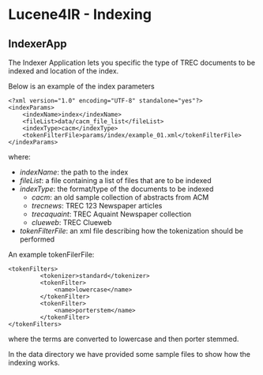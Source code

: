 # Lucene4IR - Indexing

## IndexerApp

The Indexer Application lets you specific the type of TREC documents to be indexed and location of the index. 

Below is an example of the index parameters

```
<?xml version="1.0" encoding="UTF-8" standalone="yes"?>
<indexParams>
    <indexName>index</indexName>
    <fileList>data/cacm_file_list</fileList>
    <indexType>cacm</indexType>
    <tokenFilterFile>params/index/example_01.xml</tokenFilterFile>
</indexParams>
```

where:
- *indexName*: the path to the index
- *fileList*: a file containing a list of files that are to be indexed
- *indexType*: the format/type of the documents to be indexed
	- *cacm*: an old sample collection of abstracts from ACM
	- *trecnews*: TREC 123 Newspaper articles
	- *trecaquaint*: TREC Aquaint Newspaper collection
	- *clueweb*: TREC Clueweb
- *tokenFilterFile*: an xml file describing how the tokenization should be performed


An example tokenFilerFile:

```
<tokenFilters>
         <tokenizer>standard</tokenizer>
         <tokenFilter>
             <name>lowercase</name>
         </tokenFilter>
         <tokenFilter>
             <name>porterstem</name>
         </tokenFilter>
</tokenFilters>
```

where the terms are converted to lowercase and then porter stemmed.


In the data directory we have provided some sample files to show how the indexing works.

